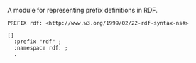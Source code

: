 A module for representing prefix definitions in RDF.

```turtle
PREFIX rdf: <http://www.w3.org/1999/02/22-rdf-syntax-ns#>

[]
  :prefix "rdf" ;
  :namespace rdf: ;
  .
```
